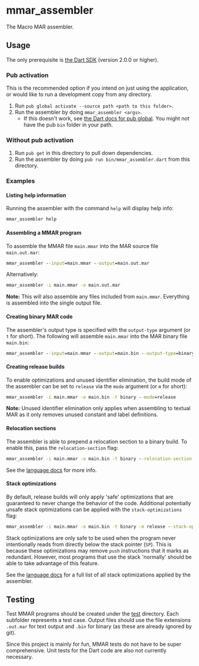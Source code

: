 # mmar_assembler

The Macro MAR assembler.

## Usage

The only prerequisite is [the Dart SDK](https://www.dartlang.org/tools/sdk) (version 2.0.0 or higher).

### Pub activation

This is the recommended option if you intend on just using the application, or would like to run a development copy from any directory.

1. Run `pub global activate --source path <path to this folder>`.
2. Run the assembler by doing `mmar_assembler <args>`.
    - If this doesn't work, see [the Dart docs for pub global](https://www.dartlang.org/tools/pub/cmd/pub-global#running-a-script). You might not have the pub `bin` folder in your path.

### Without pub activation

1. Run `pub get` in this directory to pull down dependencies.
2. Run the assembler by doing `pub run bin/mmar_assembler.dart` from this directory.

### Examples

#### Listing help information
Running the assembler with the command `help` will display help info:

```bat
mmar_assembler help
```

#### Assembling a MMAR program
To assemble the MMAR file `main.mmar` into the MAR source file `main.out.mar`:

```bat
mmar_assembler --input=main.mmar --output=main.out.mar
```

Alternatively:
```bat
mmar_assembler -i main.mmar -o main.out.mar
```

**Note:** This will also assemble any files included from `main.mmar`. Everything is assembled into the single output file.

#### Creating binary MAR code
The assembler's output type is specified with the `output-type` argument (or `t` for short). The following will assemble `main.mmar` into the MAR binary file `main.bin`:
```bat
mmar_assembler --input=main.mmar --output=main.bin --output-type=binary
```

#### Creating release builds
To enable optimizations and unused identifier elimination, the build mode of the assembler can be set to `release` via the `mode` argument (or `m` for short):

```bat
mmar_assembler -i main.mmar -o main.bin -t binary --mode=release
```

**Note:** Unused identifier elimination only applies when assembling to textual MAR as it only removes unused constant and label definitions.

#### Relocation sections
The assembler is able to prepend a relocation section to a binary build. To enable this, pass the `relocation-section` flag:

```bat
mmar_assembler -i main.mmar -o main.bin -t binary --relocation-section
```

See the [language docs](../../docs/mmar/binary-assembly.md#relocation-sections) for more info.

#### Stack optimizations
By default, release builds will only apply 'safe' optimizations that are guaranteed to never change the behavior of the code. Additional potentially unsafe stack optimizations can be applied with the `stack-optimizations` flag:

```bat
mmar_assembler -i main.mmar -o main.bin -t binary -m release --stack-optimizations
```

Stack optimizations are only safe to be used when the program never intentionally reads from directly below the stack pointer (`SP`). This is because these optimizations may remove `push` instructions that it marks as redundant. However, most programs that use the stack 'normally' should be able to take advantage of this feature.

See the [language docs](../../docs/mmar/stack-optimizations.md) for a full list of all stack optimizations applied by the assembler.

## Testing
Test MMAR programs should be created under the [test](./test) directory. Each subfolder represents a test case. Output files should use the file extensions `.out.mar` for text output and `.bin` for binary (as these are already ignored by git).

Since this project is mainly for fun, MMAR tests do not have to be super comprehensive. Unit tests for the Dart code are also not currently necessary.